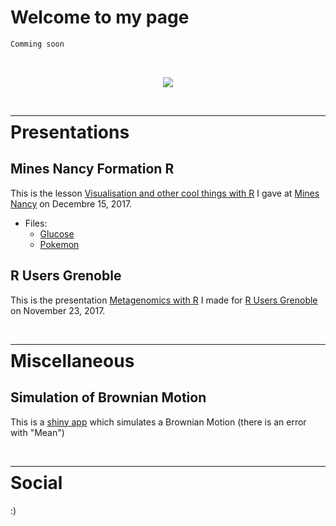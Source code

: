 # Welcome to my page

```markdown
Comming soon
```
<br>

<p align="center">
  <img src="https://imgs.xkcd.com/comics/significant.png"/>
</p>

<br>

---
<div style = "margin-top: -30px"></div>

# Presentations

## Mines Nancy Formation R

This is the lesson [Visualisation and other cool things with R](https://abichat.github.io/Slides/FormationRMines/FormationRMines) I gave at [Mines Nancy](http://mines-nancy.univ-lorraine.fr/) on Decembre 15, 2017.

* Files:
  * [Glucose](https://abichat.github.io/Slides/FormationRMines/Glucose.txt)
  * [Pokemon](https://abichat.github.io/Slides/FormationRMines/Pokemon.txt)


## R Users Grenoble

This is the presentation [Metagenomics with R](https://abichat.github.io/Slides/MetagenomicsRGrenoble/MetagenomicsRGrenoble) I made for [R Users Grenoble](https://r-in-grenoble.github.io/index.html) on November 23, 2017.

<br>

---
<div style = "margin-top: -30px"></div>

# Miscellaneous

## Simulation of Brownian Motion

This is a [shiny app](https://abichat.shinyapps.io/BrownianMotion/) which simulates a Brownian Motion (there is an error with "Mean")

<br>

---
<div style = "margin-top: -30px"></div>

# Social

<i class="fab fa-github"></i>  

<a href="https://github.com/abichat"><i class="fab fa-github"></i></a>

<i class="fab fa-stack-overflow"></i>  

<i class="fab fa-twitter"></i>


:)
